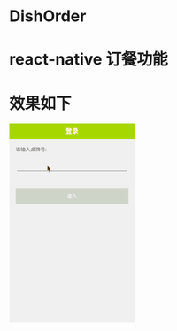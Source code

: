# DishOrder
# react-native 订餐功能
# 效果如下
![image](https://github.com/634069490/DishOrder/blob/master/other/%E6%95%88%E6%9E%9C%E5%9B%BE.gif)